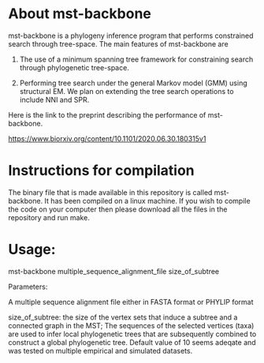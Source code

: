 # About mst-backbone

mst-backbone is a phylogeny inference program that performs constrained search through tree-space. The main features of mst-backbone are

1) The use of a minimum spanning tree framework for constraining search through phylogenetic tree-space.

2) Performing tree search under the general Markov model (GMM) using structural EM. We plan on extending the tree search operations to include NNI and SPR.

Here is the link to the preprint describing the performance of mst-backbone. 

https://www.biorxiv.org/content/10.1101/2020.06.30.180315v1

# Instructions for compilation

The binary file that is made available in this repository is called mst-backbone. It has been compiled on a linux machine. If you wish to compile the code on your computer then please download all the files in the repository and run make.

# Usage: 

mst-backbone  multiple_sequence_alignment_file  size_of_subtree

Parameters:

A multiple sequence alignment file either in FASTA format or PHYLIP format

size_of_subtree: the size of the vertex sets that induce a subtree and a connected graph in the MST; The sequences of the selected vertices (taxa) are used to infer local phylogenetic trees that are subsequently combined to construct a global phylogenetic tree. Default value of 10 seems adeqate and was tested on multiple empirical and simulated datasets.
